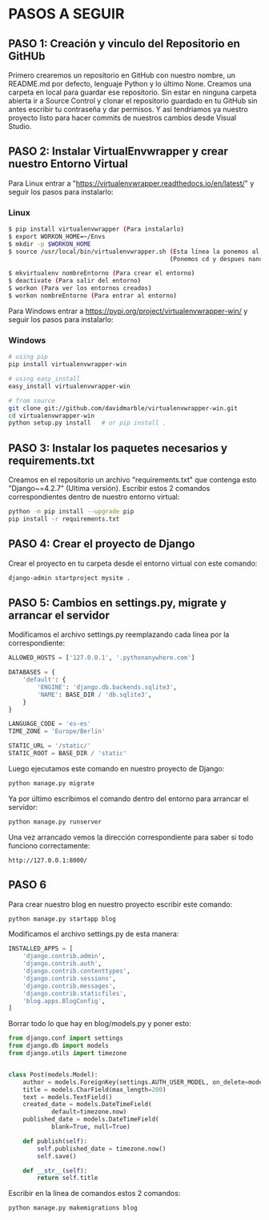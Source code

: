 # PASOS A SEGUIR

## PASO 1: Creación y vinculo del Repositorio en GitHUb

Primero crearemos un repositorio en GitHub con nuestro nombre, un README.md por defecto, lenguaje Python y lo último None.
Creamos una carpeta en local para guardar ese repositorio.
Sin estar en ninguna carpeta abierta ir a Source Control y clonar el repositorio guardado en tu GitHub sin antes escribir tu contraseña y dar permisos.
Y así tendriamos ya nuestro proyecto listo para hacer commits de nuestros cambios desde Visual Studio.

## PASO 2: Instalar VirtualEnvwrapper y crear nuestro Entorno Virtual

Para Linux entrar a "https://virtualenvwrapper.readthedocs.io/en/latest/" y seguir los pasos para instalarlo:

### Linux
```bash
$ pip install virtualenvwrapper (Para instalarlo)
$ export WORKON_HOME=~/Envs 
$ mkdir -p $WORKON_HOME
$ source /usr/local/bin/virtualenvwrapper.sh (Esta línea la ponemos al final del archivo que ejecuta para no tener que ponerlo cada vez que entramos)
                                             (Ponemos cd y despues nano .bashrc, y dentro del archivo lo añadimos al final)

$ mkvirtualenv nombreEntorno (Para crear el entorno)
$ deactivate (Para salir del entorno)
$ workon (Para ver los entornos creados)
$ workon nombreEntorno (Para entrar al entorno)
```

Para Windows entrar a https://pypi.org/project/virtualenvwrapper-win/ y seguir los pasos para instalarlo:

### Windows
```bash
# using pip
pip install virtualenvwrapper-win

# using easy_install
easy_install virtualenvwrapper-win

# from source
git clone git://github.com/davidmarble/virtualenvwrapper-win.git
cd virtualenvwrapper-win
python setup.py install   # or pip install .
```

## PASO 3: Instalar los paquetes necesarios y requirements.txt

Creamos en el repositorio un archivo "requirements.txt" que contenga esto "Django~=4.2.7" (Ultima versión).
Escribir estos 2 comandos correspondientes dentro de nuestro entorno virtual:

```bash
python -m pip install --upgrade pip
pip install -r requirements.txt
```
## PASO 4: Crear el proyecto de Django

Crear el proyecto en tu carpeta desde el entorno virtual con este comando:

```bash
django-admin startproject mysite .
```
## PASO 5: Cambios en settings.py, migrate y arrancar el servidor

Modificamos el archivo settings.py reemplazando cada línea por la correspondiente:

```python
ALLOWED_HOSTS = ['127.0.0.1', '.pythonanywhere.com']

DATABASES = {
    'default': {
        'ENGINE': 'django.db.backends.sqlite3',
        'NAME': BASE_DIR / 'db.sqlite3',
    }
}

LANGUAGE_CODE = 'es-es'
TIME_ZONE = 'Europe/Berlin'

STATIC_URL = '/static/'
STATIC_ROOT = BASE_DIR / 'static'
```

Luego ejecutamos este comando en nuestro proyecto de Django:

```bash
python manage.py migrate
```
Ya por último escribimos el comando dentro del entorno para arrancar el servidor:

```bash
python manage.py runserver
```

Una vez arrancado vemos la dirección correspondiente para saber si todo funciono correctamente:

```text
http://127.0.0.1:8000/
```

## PASO 6

Para crear nuestro blog en nuestro proyecto escribir este comando:

```bash
python manage.py startapp blog
```

Modificamos el archivo settings.py de esta manera:

```python
INSTALLED_APPS = [
    'django.contrib.admin',
    'django.contrib.auth',
    'django.contrib.contenttypes',
    'django.contrib.sessions',
    'django.contrib.messages',
    'django.contrib.staticfiles',
    'blog.apps.BlogConfig',
]
```

Borrar todo lo que hay en blog/models.py y poner esto:

```python
from django.conf import settings
from django.db import models
from django.utils import timezone


class Post(models.Model):
    author = models.ForeignKey(settings.AUTH_USER_MODEL, on_delete=models.CASCADE)
    title = models.CharField(max_length=200)
    text = models.TextField()
    created_date = models.DateTimeField(
            default=timezone.now)
    published_date = models.DateTimeField(
            blank=True, null=True)

    def publish(self):
        self.published_date = timezone.now()
        self.save()

    def __str__(self):
        return self.title
```

Escribir en la línea de comandos estos 2 comandos:

```bash
python manage.py makemigrations blog

```